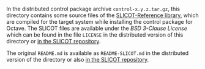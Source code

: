 In the distributed control package archive `control-x.y.z.tar.gz`, this directory contains some source files of the [SLICOT-Reference library](https://github.com/SLICOT/SLICOT-Reference), which are compiled for the target system while installing the control package for Octave. The  SLICOT files are available under the  *BSD 3-Clause License* which can be found in the file `LICENSE` in the distributed version of this directory or [in the SLICOT repository](https://github.com/SLICOT/SLICOT-Reference/blob/main/LICENSE).

The original `README.md` is available as `README-SLICOT.md` in the distributed version of the directory or also [in the SLICOT repository](https://github.com/SLICOT/SLICOT-Reference/blob/main/README.md).
